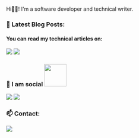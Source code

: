 
<!-- <p>
  <a href="https://andisiambuku.hashnode.dev/" target="_blank" rel="noreferrer"><img src="https://user-images.githubusercontent.com/66791412/148089591-988c8219-250f-4c0b-940c-61d2765d90af.png" alt="my banner" ></a>
</p>
 -->
<br>

Hi👋🏾! I'm a software developer and technical writer. 

### 📕 Latest Blog Posts:
#### You can read my technical articles on:<br>
<a href="https://andisiambuku.hashnode.dev/"><img src ="https://img.shields.io/badge/Hashnode-2962FF?style=for-the-badge&logo=hashnode&logoColor=white"></a>
<a href="https://dev.to/andisiambuku"><img src ="https://img.shields.io/badge/Dev.To-000000?style=for-the-badge&logo=Dev.To&logoColor=white"></a>
<br>
<!-- For Portfolio Site: https://img.shields.io/badge/website-000000?style=for-the-badge&logo=About.me&logoColor=white -->
### 💬  I am social <img src="https://media.giphy.com/media/LnQjpWaON8nhr21vNW/giphy.gif" width="60">
<a href="https://twitter.com/andisiambuku/"><img src="https://img.shields.io/badge/Twitter-1DA1F2?style=for-the-badge&logo=twitter&logoColor=white"></a>
<a href="https://www.linkedin.com/in/roseland-ambuku/"><img src="https://img.shields.io/badge/LinkedIn-0077B5?style=for-the-badge&logo=linkedin&logoColor=white"></a>
<br>

### 📫 Contact:
<a href="mailto:roselandambuku@gmail.com"><img src="https://img.shields.io/badge/Gmail-D14836?style=for-the-badge&logo=gmail&logoColor=white"></a>
<br>
